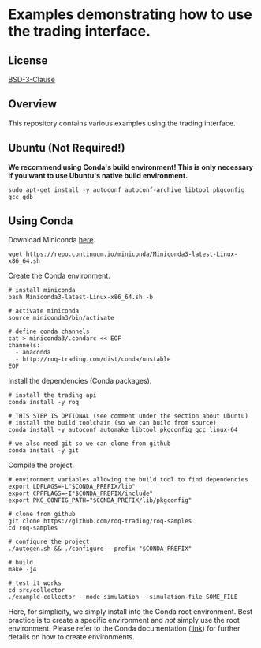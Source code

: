 # Examples demonstrating how to use the trading interface.

## License

[BSD-3-Clause](https://opensource.org/licenses/BSD-3-Clause)

## Overview

This repository contains various examples using the trading interface.

## Ubuntu (Not Required!)

**We recommend using Conda's build environment!
This is only necessary if you want to use Ubuntu's native build environment.**

	sudo apt-get install -y autoconf autoconf-archive libtool pkgconfig gcc gdb

## Using Conda

Download Miniconda [here](https://conda.io/miniconda.html).

	wget https://repo.continuum.io/miniconda/Miniconda3-latest-Linux-x86_64.sh

Create the Conda environment.

	# install miniconda
	bash Miniconda3-latest-Linux-x86_64.sh -b

	# activate miniconda
	source miniconda3/bin/activate

	# define conda channels
	cat > miniconda3/.condarc << EOF
	channels:
	  - anaconda
	  - http://roq-trading.com/dist/conda/unstable
	EOF

Install the dependencies (Conda packages).

	# install the trading api
	conda install -y roq

	# THIS STEP IS OPTIONAL (see comment under the section about Ubuntu)
	# install the build toolchain (so we can build from source)
	conda install -y autoconf automake libtool pkgconfig gcc_linux-64

	# we also need git so we can clone from github
	conda install -y git

Compile the project.

	# environment variables allowing the build tool to find dependencies
	export LDFLAGS=-L"$CONDA_PREFIX/lib"
	export CPPFLAGS=-I"$CONDA_PREFIX/include"
	export PKG_CONFIG_PATH="$CONDA_PREFIX/lib/pkgconfig"

	# clone from github
	git clone https://github.com/roq-trading/roq-samples
	cd roq-samples

	# configure the project
	./autogen.sh && ./configure --prefix "$CONDA_PREFIX"

	# build
	make -j4

	# test it works
	cd src/collector
	./example-collector --mode simulation --simulation-file SOME_FILE

Here, for simplicity, we simply install into the Conda root environment.
Best practice is to create a specific environment and *not* simply use the root environment.
Please refer to the Conda documentation ([link](https://conda.io/docs/user-guide/tasks/manage-environments.html)) for further details on how to create environments.
